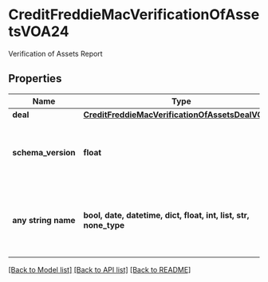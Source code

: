 # CreditFreddieMacVerificationOfAssetsVOA24

Verification of Assets Report

## Properties
Name | Type | Description | Notes
------------ | ------------- | ------------- | -------------
**deal** | [**CreditFreddieMacVerificationOfAssetsDealVOA24**](CreditFreddieMacVerificationOfAssetsDealVOA24.md) |  | 
**schema_version** | **float** | The Verification Of Assets (VOA) schema version. | 
**any string name** | **bool, date, datetime, dict, float, int, list, str, none_type** | any string name can be used but the value must be the correct type | [optional]

[[Back to Model list]](../README.md#documentation-for-models) [[Back to API list]](../README.md#documentation-for-api-endpoints) [[Back to README]](../README.md)



